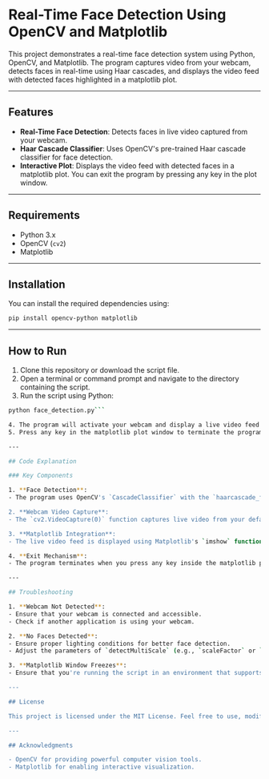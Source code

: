 # Real-Time Face Detection Using OpenCV and Matplotlib

This project demonstrates a real-time face detection system using Python, OpenCV, and Matplotlib. The program captures video from your webcam, detects faces in real-time using Haar cascades, and displays the video feed with detected faces highlighted in a matplotlib plot.

---

## Features

- **Real-Time Face Detection**: Detects faces in live video captured from your webcam.
- **Haar Cascade Classifier**: Uses OpenCV's pre-trained Haar cascade classifier for face detection.
- **Interactive Plot**: Displays the video feed with detected faces in a matplotlib plot. You can exit the program by pressing any key in the plot window.

---

## Requirements

- Python 3.x
- OpenCV (`cv2`)
- Matplotlib

---

## Installation

You can install the required dependencies using:

```bash
pip install opencv-python matplotlib
```

---

## How to Run

1. Clone this repository or download the script file.
2. Open a terminal or command prompt and navigate to the directory containing the script.
3. Run the script using Python:

```bash
python face_detection.py```

4. The program will activate your webcam and display a live video feed with detected faces highlighted by green rectangles.
5. Press any key in the matplotlib plot window to terminate the program.

---

## Code Explanation

### Key Components

1. **Face Detection**:
- The program uses OpenCV's `CascadeClassifier` with the `haarcascade_frontalface_default.xml` model to detect faces in each frame of the video.

2. **Webcam Video Capture**:
- The `cv2.VideoCapture(0)` function captures live video from your default webcam.

3. **Matplotlib Integration**:
- The live video feed is displayed using Matplotlib's `imshow` function, allowing for an interactive display.

4. **Exit Mechanism**:
- The program terminates when you press any key inside the matplotlib plot window.

---

## Troubleshooting

1. **Webcam Not Detected**:
- Ensure that your webcam is connected and accessible.
- Check if another application is using your webcam.

2. **No Faces Detected**:
- Ensure proper lighting conditions for better face detection.
- Adjust the parameters of `detectMultiScale` (e.g., `scaleFactor` or `minNeighbors`) if necessary.

3. **Matplotlib Window Freezes**:
- Ensure that you're running the script in an environment that supports interactive plotting (e.g., local Python installation, not Jupyter Notebook).

---

## License

This project is licensed under the MIT License. Feel free to use, modify, and distribute it as needed.

---

## Acknowledgments

- OpenCV for providing powerful computer vision tools.
- Matplotlib for enabling interactive visualization.

